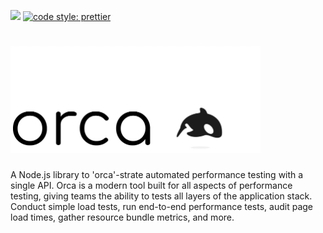 ![](https://david-dm.org/wosp-io/orca.svg)
[![code style: prettier](https://img.shields.io/badge/code_style-prettier-ff69b4.svg)](https://github.com/prettier/prettier)
# <img src="assets/logo.PNG" width="400">

A Node.js library to 'orca'-strate automated performance testing with a single API. Orca is a modern tool built for all aspects of performance testing, giving teams the ability to tests all layers of the application stack. Conduct simple load tests, run end-to-end performance tests, audit page load times, gather resource bundle metrics, and more.
